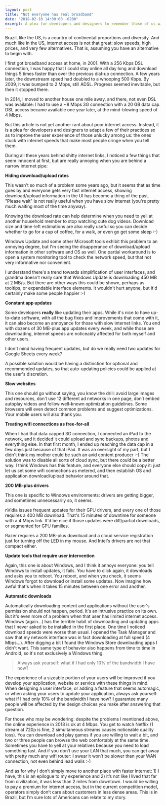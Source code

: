 ```yaml
---
layout: post
title: "Not everyone has real broadband"
date: "2018-02-10 14:00:00 -0200"
excerpt: A plea for developers and designers to remember those of us with cringeworthy internet speeds
---
```


Brazil, like the US, is a country of continental proportions and diversity. And much like in the US, internet access is not that great: slow speeds, high prices, and very few alternatives. That is, assuming you have an alternative to begin with.

I first got broadband access at home, in 2001. With a 256 Kbps DSL connection, I was happy that I could stay online all day long and download things 5 times faster than over the previous dial-up connection. A few years later, the downstream speed had doubled to a whooping 500 Kbps. By 2009, it was bumped to 2 Mbps, still ADSL. Progress seemed inevitable, but then it stopped there.

In 2014, I moved to another house one mile away, and there, not even DSL was available: I had to use a ~8 Mbps 3G connection with a 20 GB data cap. DSL access became available one year later, at the mind-blowing speed of 4 Mbps.

But this article is not yet another rant about poor internet access. Instead, it is a plea for developers and designers to adapt a few of their practices so as to improve the user experience of those unlucky among us: the ones stuck with internet speeds that make most people cringe when you tell them.

During all these years behind shitty internet links, I noticed a few things that seem innocent at first, but are really annoying when you are behind a narrow internet pipe:

**Hiding download/upload rates**

This wasn't so much of a problem some years ago, but it seems that as time goes by and everyone gets very fast internet access, showing download/upload information in the UI has become a thing of the past. "Please wait" is not really useful when you have slow internet (you're pretty much waiting most of the time anyway).

Knowing the download rate can help determine when you need to yell at another household member to stop watching cute dog videos. Download size and time-left estimations are also really useful so you can decide whether to go for a cup of coffee, for a walk, or even go get some sleep :-)

Windows Update and some other Microsoft tools exhibit this problem to an annoying degree, but I'm seeing the disapperance of download/upload information in other software and OS as well. One partial workaround is to open a system monitoring tool to check the network speed, but that not very informative nor convenient.

I understand there's a trend towards simplification of user interfaces, and grandma doesn't really care that Windows Update is downloading 450 MB at 2 MB/s. But there are other ways this could be shown, perhaps as tooltips, or expandable interface elements. It wouldn't hurt anyone, but it'd certainly make some people happier :-)

**Constant app updates**

Some developers **really** like updating their apps. While it's nice to have up-to-date software, with all the bug fixes and improvements that come with it, it can also become an annoyance for those with slow internet links. You end with dozens of 30 MB-plus app updates every week, and while those are downloading, internet speeds are noticeably affected for both myself and other users.

I don't mind having frequent updates, but do we really need two updates for Google Sheets every week?

A possible solution would be having a distinction for optional and recommended updates, so that auto-updating policies could be applied at the user's discretion.

**Slow websites**

This one should go without saying, you know the drill: avoid large images and resources, don’t use 12 different ad networks in one page, don’t embed autoplay videos and follow well-known optimization guidelines. Some browsers will even detect common problems and suggest optimizations. Your mobile users will also thank you.

**Treating wifi connections as free-for-all**

When I had that data capped 3G connection, I connected an iPad to the network, and it decided it could upload and sync backups, photos and everything else. In that first month, I ended up reaching the data cap in a few days just because of that iPad. It was an oversight of my part, but I didn't think my mother could be such an avid content producer :-) The solution was to disable all sorts of cloud sync, but there could be a better way. I think Windows has this feature, and everyone else should copy it: just let us set some wifi connections as metered, and then establish OS and application download/upload behavior around that.

**200 MB-plus drivers**

This one is specific to Windows environments: drivers are getting bigger, and sometimes unnecessarily so, it seems.

nVidia issues frequent updates for their GPU drivers, and every one of those requires a 400 MB download. That's 15 minutes of downtime for someone with a 4 Mbps link. It'd be nice if those updates were diff/partial downloads, or segmented for GPU families.

Razer requires a 200 MB-plus download and a cloud service registration just for turning off the LED in my mouse. And Intel's drivers are not that compact either.

**Update tools that require user intervention**

Again, this one is about Windows, and I think it annoys everyone: you tell Windows to install updates, it fails. You have to click again, it downloads and asks you to reboot. You reboot, and when you check, it seems Windows forgot to download or install some updates. Now imagine how awful that's when it takes 15 minutes between one error and another.

**Automatic downloads**

Automatically downloading content and applications without the user's permission should not happen, period. It's an intrusive practice on its own. But it's even more of a problem when that user has limited internet access. Windows (again...) has the terrible habit of downloading and updating apps that I never asked to be installed in the first place. One time I noticed download speeds were worse than usual. I opened the Task Manager and saw that my network interface was in fact downloading at full speed (4 Mbps...). After digging a bit I found the Windows Store downloading apps I didn't want. This same type of behavior also happens from time to time in Android, so it's not exclusively a Windows thing.

> Always ask yourself: what if I had only 10% of the bandwidth I have now?

The experience of a sizeable portion of your users will be improved if you develop your application, website or service with these things in mind. When designing a user interface, or adding a feature that seems automagic, or when asking your users to update your application, always ask yourself: what if I had only 10% of the bandwidth I have now? I guarantee many people will be affected by the design choices you make after answering that question.

For those who may be wondering: despite the problems I mentioned above, the online experience in 2018 is ok at 4 Mbps. You get to watch Netflix (1 stream at 720p is fine, 2 simultaneous streams causes noticeable quality loss). You can download and play games if you are willing to wait a bit, and two or three people can browse the web comfortably at the same time. Sometimes you have to yell at your relatives because you need to load something fast. And if you don’t use your LAN that much, you can get away with pretty much any wifi router: I swear it won’t be slower than your WAN connection, not even behind lead walls :-)

And as for why I don’t simply move to another place with faster internet: 1) I have, this is an epilogue to my experience and 2) it’s not like I lived that far from civilization, it was less than 2 miles from downtown. I would be willing to pay a premium for internet access, but in the current competition model, operators simply don’t care about customers in less dense areas. This is in Brazil, but I’m sure lots of Americans can relate to my story.
